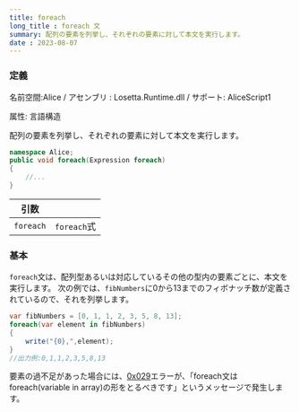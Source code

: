 ```yaml
---
title: foreach
long_title : foreach 文
summary: 配列の要素を列挙し、それぞれの要素に対して本文を実行します。
date : 2023-08-07
---
```

### 定義
名前空間:Alice / アセンブリ : Losetta.Runtime.dll / サポート: AliceScript1

属性: 言語構造

配列の要素を列挙し、それぞれの要素に対して本文を実行します。

```cs title="AliceScript"
namespace Alice;
public void foreach(Expression foreach)
{
    //...
}
```

|引数| |
|-|-|
|`foreach`| `foreach`式|

### 基本
`foreach`文は、配列型あるいは対応しているその他の型内の要素ごとに、本文を実行します。
次の例では、`fibNumbers`に0から13までのフィボナッチ数が定義されているので、それを列挙します。

```cs title="AliceScript"
var fibNumbers = [0, 1, 1, 2, 3, 5, 8, 13];
foreach(var element in fibNumbers)
{
    write("{0},",element);
}
//出力例:0,1,1,2,3,5,8,13
```

要素の過不足があった場合には、[0x029](../../general/exceptions/index.md)エラーが、「foreach文はforeach(variable in array)の形をとるべきです」というメッセージで発生します。